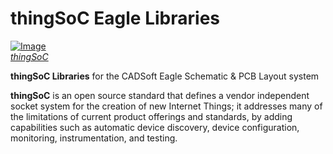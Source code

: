 # thingSoC Eagle Libraries

[![Image](http://thingsoc.github.io/img/projects/thingSoC/thingSoC_thumb.png?raw=true)  
*thingSoC*](http://thingsoc.github.io)

**thingSoC Libraries** for the CADSoft Eagle Schematic & PCB Layout system

**thingSoC** is an open source standard that defines a
vendor independent socket system for the creation of new Internet Things;
it addresses many of the limitations of current product offerings
and standards, by adding capabilities such as automatic device discovery, 
device configuration, monitoring, instrumentation, and testing.


